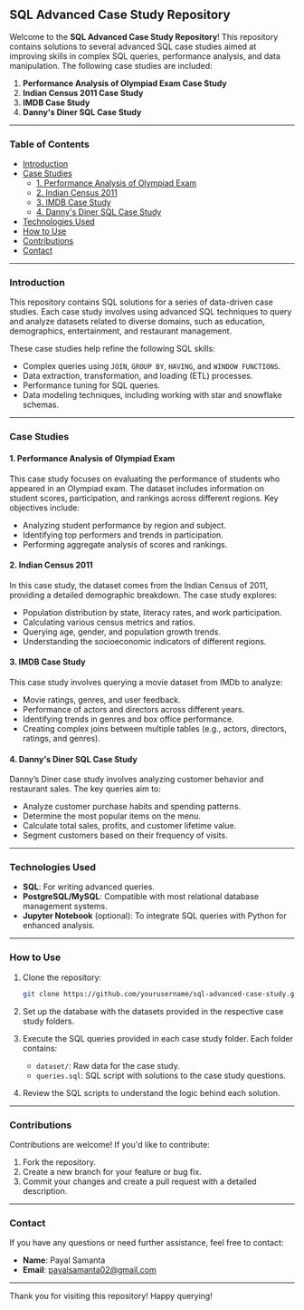 
## SQL Advanced Case Study Repository

Welcome to the **SQL Advanced Case Study Repository**! This repository contains solutions to several advanced SQL case studies aimed at improving skills in complex SQL queries, performance analysis, and data manipulation. The following case studies are included:

1. **Performance Analysis of Olympiad Exam Case Study**
2. **Indian Census 2011 Case Study**
3. **IMDB Case Study**
4. **Danny's Diner SQL Case Study**

---

### Table of Contents

- [Introduction](#introduction)
- [Case Studies](#case-studies)
  - [1. Performance Analysis of Olympiad Exam](#1-performance-analysis-of-olympiad-exam)
  - [2. Indian Census 2011](#2-indian-census-2011)
  - [3. IMDB Case Study](#3-imdb-case-study)
  - [4. Danny's Diner SQL Case Study](#4-dannys-diner-sql-case-study)
- [Technologies Used](#technologies-used)
- [How to Use](#how-to-use)
- [Contributions](#contributions)
- [Contact](#contact)

---

### Introduction

This repository contains SQL solutions for a series of data-driven case studies. Each case study involves using advanced SQL techniques to query and analyze datasets related to diverse domains, such as education, demographics, entertainment, and restaurant management.

These case studies help refine the following SQL skills:
- Complex queries using `JOIN`, `GROUP BY`, `HAVING`, and `WINDOW FUNCTIONS`.
- Data extraction, transformation, and loading (ETL) processes.
- Performance tuning for SQL queries.
- Data modeling techniques, including working with star and snowflake schemas.

---

### Case Studies

#### 1. Performance Analysis of Olympiad Exam

This case study focuses on evaluating the performance of students who appeared in an Olympiad exam. The dataset includes information on student scores, participation, and rankings across different regions. Key objectives include:
- Analyzing student performance by region and subject.
- Identifying top performers and trends in participation.
- Performing aggregate analysis of scores and rankings.

#### 2. Indian Census 2011

In this case study, the dataset comes from the Indian Census of 2011, providing a detailed demographic breakdown. The case study explores:
- Population distribution by state, literacy rates, and work participation.
- Calculating various census metrics and ratios.
- Querying age, gender, and population growth trends.
- Understanding the socioeconomic indicators of different regions.

#### 3. IMDB Case Study

This case study involves querying a movie dataset from IMDb to analyze:
- Movie ratings, genres, and user feedback.
- Performance of actors and directors across different years.
- Identifying trends in genres and box office performance.
- Creating complex joins between multiple tables (e.g., actors, directors, ratings, and genres).

#### 4. Danny's Diner SQL Case Study

Danny’s Diner case study involves analyzing customer behavior and restaurant sales. The key queries aim to:
- Analyze customer purchase habits and spending patterns.
- Determine the most popular items on the menu.
- Calculate total sales, profits, and customer lifetime value.
- Segment customers based on their frequency of visits.

---

### Technologies Used

- **SQL**: For writing advanced queries.
- **PostgreSQL/MySQL**: Compatible with most relational database management systems.
- **Jupyter Notebook** (optional): To integrate SQL queries with Python for enhanced analysis.

---

### How to Use

1. Clone the repository:
    ```bash
    git clone https://github.com/yourusername/sql-advanced-case-study.git
    ```

2. Set up the database with the datasets provided in the respective case study folders.

3. Execute the SQL queries provided in each case study folder. Each folder contains:
    - `dataset/`: Raw data for the case study.
    - `queries.sql`: SQL script with solutions to the case study questions.

4. Review the SQL scripts to understand the logic behind each solution.

---

### Contributions

Contributions are welcome! If you'd like to contribute:
1. Fork the repository.
2. Create a new branch for your feature or bug fix.
3. Commit your changes and create a pull request with a detailed description.

---

### Contact

If you have any questions or need further assistance, feel free to contact:

- **Name**: Payal Samanta
- **Email**: [payalsamanta02@gmail.com](mailto:payalsamanta02@gmail.com)

---

Thank you for visiting this repository! Happy querying!
